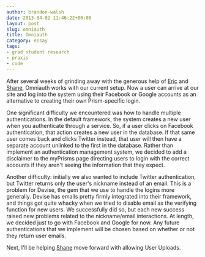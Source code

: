 ```yaml
---
author: brandon-walsh
date: 2013-04-02 11:46:22+00:00
layout: post
slug: omniauth
title: Omniauth
category: essay
tags:
- grad student research
- praxis
- code
---
```


After several weeks of grinding away with the generous help of [Eric](https://scholarslab.org/people/eric-rochester/) and [Shane](https://scholarslab.org/people/shane-lin/), Omniauth works with our current setup. Now a user can arrive at our site and log into the system using their Facebook or Google accounts as an alternative to creating their own Prism-specific login.

One significant difficulty we encountered was how to handle multiple authentications. In the default framework, the system creates a new user when you authenticate through a service. So, if a user clicks on Facebook authentication, that action creates a new user in the database. If that same user comes back and clicks Twitter instead, that user will then have a separate account unlinked to the first in the database. Rather than implement an authentication management system, we decided to add a disclaimer to the myPrisms page directing users to login with the correct accounts if they aren't seeing the information that they expect.

Another difficulty: initially we also wanted to include Twitter authentication, but Twitter returns only the user's nickname instead of an email. This is a problem for Devise, the gem that we use to handle the logins more generally. Devise has emails pretty firmly integrated into their framework, and things got quite whacky when we tried to disable email as the verifying function for new users. We successfully did so, but each new success raised new problems related to the nickname/email interactions. At length, we decided just to go with Facebook and Google for now. Any future authentications that we implement will be chosen based on whether or not they return user emails.

Next, I'll be helping [Shane](https://scholarslab.org/people/shane-lin/) move forward with allowing User Uploads.
